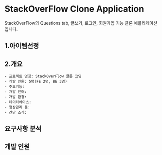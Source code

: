# StackOverFlow Clone Application

StackOverFlow의 Questions tab, 글쓰기, 로그인, 회원가입 기능 클론 애플리케이션 입니다.

## 1.아이템선정



## 2.개요
    - 프로젝트 명칭: StackOverFlow 클론 코딩
    - 개발 인원: 5명(FE 2명, BE 3명)
    - 주요기능: 
    - 개발 언어:
    - 개발 환경:
    - 데이터베이스:
    - 형상관리 툴:
    - 간단 소개: 

## 요구사항 분석 


## 개발 인원
